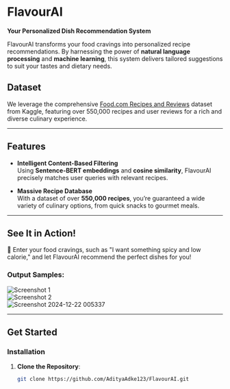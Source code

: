 # FlavourAI  
**Your Personalized Dish Recommendation System**  

FlavourAI transforms your food cravings into personalized recipe recommendations. By harnessing the power of **natural language processing** and **machine learning**, this system delivers tailored suggestions to suit your tastes and dietary needs.  

## **Dataset**  
We leverage the comprehensive [Food.com Recipes and Reviews](https://www.kaggle.com/datasets/irkaal/foodcom-recipes-and-reviews) dataset from Kaggle, featuring over 550,000 recipes and user reviews for a rich and diverse culinary experience.  

---

## **Features**  

- **Intelligent Content-Based Filtering**  
  Using **Sentence-BERT embeddings** and **cosine similarity**, FlavourAI precisely matches user queries with relevant recipes.  

- **Massive Recipe Database**  
  With a dataset of over **550,000 recipes**, you’re guaranteed a wide variety of culinary options, from quick snacks to gourmet meals.  

---

## **See It in Action!**  

🌟 Enter your food cravings, such as "I want something spicy and low calorie," and let FlavourAI recommend the perfect dishes for you!  

### **Output Samples:**  
![Screenshot 1](https://github.com/user-attachments/assets/d42711f1-9520-42e6-a62e-280a22777a5f)  
![Screenshot 2](https://github.com/user-attachments/assets/ef00b555-68f1-462d-aae7-ebff8025873c)  
![Screenshot 2024-12-22 005337](https://github.com/user-attachments/assets/1996e79f-d352-4975-a18a-12e47b5b804c)

---

## **Get Started**  

### **Installation**  

1. **Clone the Repository**:  
   ```bash  
   git clone https://github.com/AdityaAdke123/FlavourAI.git  
